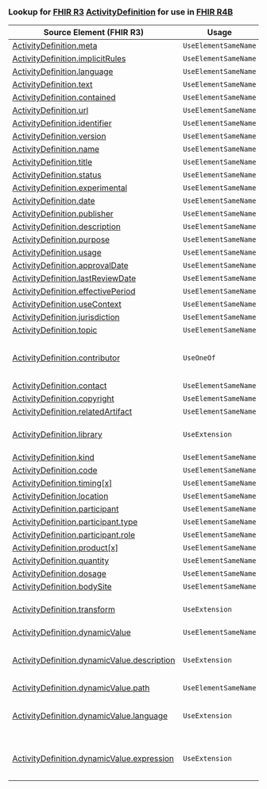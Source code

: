 ### Lookup for [FHIR R3](https://hl7.org/fhir/STU3/) [ActivityDefinition](https://hl7.org/fhir/STU3/ActivityDefinition.html) for use in [FHIR R4B](https://hl7.org/fhir/R4B/)

| Source Element (FHIR R3) | Usage | Target |
| -------------- | ----- | ------ |
| [ActivityDefinition.meta](https://hl7.org/fhir/STU3/ActivityDefinition.html#resource) | `UseElementSameName` | [ActivityDefinition.meta](https://hl7.org/fhir/R4B/ActivityDefinition.html#resource) |
| [ActivityDefinition.implicitRules](https://hl7.org/fhir/STU3/ActivityDefinition.html#resource) | `UseElementSameName` | [ActivityDefinition.implicitRules](https://hl7.org/fhir/R4B/ActivityDefinition.html#resource) |
| [ActivityDefinition.language](https://hl7.org/fhir/STU3/ActivityDefinition.html#resource) | `UseElementSameName` | [ActivityDefinition.language](https://hl7.org/fhir/R4B/ActivityDefinition.html#resource) |
| [ActivityDefinition.text](https://hl7.org/fhir/STU3/ActivityDefinition.html#resource) | `UseElementSameName` | [ActivityDefinition.text](https://hl7.org/fhir/R4B/ActivityDefinition.html#resource) |
| [ActivityDefinition.contained](https://hl7.org/fhir/STU3/ActivityDefinition.html#resource) | `UseElementSameName` | [ActivityDefinition.contained](https://hl7.org/fhir/R4B/ActivityDefinition.html#resource) |
| [ActivityDefinition.url](https://hl7.org/fhir/STU3/ActivityDefinition.html#resource) | `UseElementSameName` | [ActivityDefinition.url](https://hl7.org/fhir/R4B/ActivityDefinition.html#resource) |
| [ActivityDefinition.identifier](https://hl7.org/fhir/STU3/ActivityDefinition.html#resource) | `UseElementSameName` | [ActivityDefinition.identifier](https://hl7.org/fhir/R4B/ActivityDefinition.html#resource) |
| [ActivityDefinition.version](https://hl7.org/fhir/STU3/ActivityDefinition.html#resource) | `UseElementSameName` | [ActivityDefinition.version](https://hl7.org/fhir/R4B/ActivityDefinition.html#resource) |
| [ActivityDefinition.name](https://hl7.org/fhir/STU3/ActivityDefinition.html#resource) | `UseElementSameName` | [ActivityDefinition.name](https://hl7.org/fhir/R4B/ActivityDefinition.html#resource) |
| [ActivityDefinition.title](https://hl7.org/fhir/STU3/ActivityDefinition.html#resource) | `UseElementSameName` | [ActivityDefinition.title](https://hl7.org/fhir/R4B/ActivityDefinition.html#resource) |
| [ActivityDefinition.status](https://hl7.org/fhir/STU3/ActivityDefinition.html#resource) | `UseElementSameName` | [ActivityDefinition.status](https://hl7.org/fhir/R4B/ActivityDefinition.html#resource) |
| [ActivityDefinition.experimental](https://hl7.org/fhir/STU3/ActivityDefinition.html#resource) | `UseElementSameName` | [ActivityDefinition.experimental](https://hl7.org/fhir/R4B/ActivityDefinition.html#resource) |
| [ActivityDefinition.date](https://hl7.org/fhir/STU3/ActivityDefinition.html#resource) | `UseElementSameName` | [ActivityDefinition.date](https://hl7.org/fhir/R4B/ActivityDefinition.html#resource) |
| [ActivityDefinition.publisher](https://hl7.org/fhir/STU3/ActivityDefinition.html#resource) | `UseElementSameName` | [ActivityDefinition.publisher](https://hl7.org/fhir/R4B/ActivityDefinition.html#resource) |
| [ActivityDefinition.description](https://hl7.org/fhir/STU3/ActivityDefinition.html#resource) | `UseElementSameName` | [ActivityDefinition.description](https://hl7.org/fhir/R4B/ActivityDefinition.html#resource) |
| [ActivityDefinition.purpose](https://hl7.org/fhir/STU3/ActivityDefinition.html#resource) | `UseElementSameName` | [ActivityDefinition.purpose](https://hl7.org/fhir/R4B/ActivityDefinition.html#resource) |
| [ActivityDefinition.usage](https://hl7.org/fhir/STU3/ActivityDefinition.html#resource) | `UseElementSameName` | [ActivityDefinition.usage](https://hl7.org/fhir/R4B/ActivityDefinition.html#resource) |
| [ActivityDefinition.approvalDate](https://hl7.org/fhir/STU3/ActivityDefinition.html#resource) | `UseElementSameName` | [ActivityDefinition.approvalDate](https://hl7.org/fhir/R4B/ActivityDefinition.html#resource) |
| [ActivityDefinition.lastReviewDate](https://hl7.org/fhir/STU3/ActivityDefinition.html#resource) | `UseElementSameName` | [ActivityDefinition.lastReviewDate](https://hl7.org/fhir/R4B/ActivityDefinition.html#resource) |
| [ActivityDefinition.effectivePeriod](https://hl7.org/fhir/STU3/ActivityDefinition.html#resource) | `UseElementSameName` | [ActivityDefinition.effectivePeriod](https://hl7.org/fhir/R4B/ActivityDefinition.html#resource) |
| [ActivityDefinition.useContext](https://hl7.org/fhir/STU3/ActivityDefinition.html#resource) | `UseElementSameName` | [ActivityDefinition.useContext](https://hl7.org/fhir/R4B/ActivityDefinition.html#resource) |
| [ActivityDefinition.jurisdiction](https://hl7.org/fhir/STU3/ActivityDefinition.html#resource) | `UseElementSameName` | [ActivityDefinition.jurisdiction](https://hl7.org/fhir/R4B/ActivityDefinition.html#resource) |
| [ActivityDefinition.topic](https://hl7.org/fhir/STU3/ActivityDefinition.html#resource) | `UseElementSameName` | [ActivityDefinition.topic](https://hl7.org/fhir/R4B/ActivityDefinition.html#resource) |
| [ActivityDefinition.contributor](https://hl7.org/fhir/STU3/ActivityDefinition.html#resource) | `UseOneOf` | [ActivityDefinition.author](https://hl7.org/fhir/R4B/ActivityDefinition.html#resource)<br />[ActivityDefinition.editor](https://hl7.org/fhir/R4B/ActivityDefinition.html#resource)<br />[ActivityDefinition.reviewer](https://hl7.org/fhir/R4B/ActivityDefinition.html#resource)<br />[ActivityDefinition.endorser](https://hl7.org/fhir/R4B/ActivityDefinition.html#resource) |
| [ActivityDefinition.contact](https://hl7.org/fhir/STU3/ActivityDefinition.html#resource) | `UseElementSameName` | [ActivityDefinition.contact](https://hl7.org/fhir/R4B/ActivityDefinition.html#resource) |
| [ActivityDefinition.copyright](https://hl7.org/fhir/STU3/ActivityDefinition.html#resource) | `UseElementSameName` | [ActivityDefinition.copyright](https://hl7.org/fhir/R4B/ActivityDefinition.html#resource) |
| [ActivityDefinition.relatedArtifact](https://hl7.org/fhir/STU3/ActivityDefinition.html#resource) | `UseElementSameName` | [ActivityDefinition.relatedArtifact](https://hl7.org/fhir/R4B/ActivityDefinition.html#resource) |
| [ActivityDefinition.library](https://hl7.org/fhir/STU3/ActivityDefinition.html#resource) | `UseExtension` | [http://hl7.org/fhir/3.0/StructureDefinition/extension-ActivityDefinition.library](StructureDefinition-ext-R3-ActivityDefinition.library.html) |
| [ActivityDefinition.kind](https://hl7.org/fhir/STU3/ActivityDefinition.html#resource) | `UseElementSameName` | [ActivityDefinition.kind](https://hl7.org/fhir/R4B/ActivityDefinition.html#resource) |
| [ActivityDefinition.code](https://hl7.org/fhir/STU3/ActivityDefinition.html#resource) | `UseElementSameName` | [ActivityDefinition.code](https://hl7.org/fhir/R4B/ActivityDefinition.html#resource) |
| [ActivityDefinition.timing[x]](https://hl7.org/fhir/STU3/ActivityDefinition.html#resource) | `UseElementSameName` | [ActivityDefinition.timing[x]](https://hl7.org/fhir/R4B/ActivityDefinition.html#resource) |
| [ActivityDefinition.location](https://hl7.org/fhir/STU3/ActivityDefinition.html#resource) | `UseElementSameName` | [ActivityDefinition.location](https://hl7.org/fhir/R4B/ActivityDefinition.html#resource) |
| [ActivityDefinition.participant](https://hl7.org/fhir/STU3/ActivityDefinition.html#resource) | `UseElementSameName` | [ActivityDefinition.participant](https://hl7.org/fhir/R4B/ActivityDefinition.html#resource) |
| [ActivityDefinition.participant.type](https://hl7.org/fhir/STU3/ActivityDefinition.html#resource) | `UseElementSameName` | [ActivityDefinition.participant.type](https://hl7.org/fhir/R4B/ActivityDefinition.html#resource) |
| [ActivityDefinition.participant.role](https://hl7.org/fhir/STU3/ActivityDefinition.html#resource) | `UseElementSameName` | [ActivityDefinition.participant.role](https://hl7.org/fhir/R4B/ActivityDefinition.html#resource) |
| [ActivityDefinition.product[x]](https://hl7.org/fhir/STU3/ActivityDefinition.html#resource) | `UseElementSameName` | [ActivityDefinition.product[x]](https://hl7.org/fhir/R4B/ActivityDefinition.html#resource) |
| [ActivityDefinition.quantity](https://hl7.org/fhir/STU3/ActivityDefinition.html#resource) | `UseElementSameName` | [ActivityDefinition.quantity](https://hl7.org/fhir/R4B/ActivityDefinition.html#resource) |
| [ActivityDefinition.dosage](https://hl7.org/fhir/STU3/ActivityDefinition.html#resource) | `UseElementSameName` | [ActivityDefinition.dosage](https://hl7.org/fhir/R4B/ActivityDefinition.html#resource) |
| [ActivityDefinition.bodySite](https://hl7.org/fhir/STU3/ActivityDefinition.html#resource) | `UseElementSameName` | [ActivityDefinition.bodySite](https://hl7.org/fhir/R4B/ActivityDefinition.html#resource) |
| [ActivityDefinition.transform](https://hl7.org/fhir/STU3/ActivityDefinition.html#resource) | `UseExtension` | [http://hl7.org/fhir/3.0/StructureDefinition/extension-ActivityDefinition.transform](StructureDefinition-ext-R3-ActivityDefinition.transform.html) |
| [ActivityDefinition.dynamicValue](https://hl7.org/fhir/STU3/ActivityDefinition.html#resource) | `UseElementSameName` | [ActivityDefinition.dynamicValue](https://hl7.org/fhir/R4B/ActivityDefinition.html#resource) |
| [ActivityDefinition.dynamicValue.description](https://hl7.org/fhir/STU3/ActivityDefinition.html#resource) | `UseExtension` | [http://hl7.org/fhir/3.0/StructureDefinition/extension-ActivityDefinition.dynamicValue.description](StructureDefinition-ext-R3-ActivityDefinition.dy.description.html) |
| [ActivityDefinition.dynamicValue.path](https://hl7.org/fhir/STU3/ActivityDefinition.html#resource) | `UseElementSameName` | [ActivityDefinition.dynamicValue.path](https://hl7.org/fhir/R4B/ActivityDefinition.html#resource) |
| [ActivityDefinition.dynamicValue.language](https://hl7.org/fhir/STU3/ActivityDefinition.html#resource) | `UseExtension` | [http://hl7.org/fhir/3.0/StructureDefinition/extension-ActivityDefinition.dynamicValue.language](StructureDefinition-ext-R3-ActivityDefinition.dy.language.html) |
| [ActivityDefinition.dynamicValue.expression](https://hl7.org/fhir/STU3/ActivityDefinition.html#resource) | `UseExtension` | [http://hl7.org/fhir/3.0/StructureDefinition/extension-ActivityDefinition.dynamicValue.expression](StructureDefinition-ext-R3-ActivityDefinition.dy.expression.html) |
